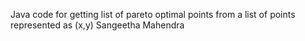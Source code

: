 Java code for getting list of pareto optimal points from a list of points represented as (x,y)
Sangeetha Mahendra
